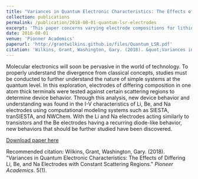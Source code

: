 ```yaml
---
title: "Variances in Quantum Electronic Characteristics: The Effects of Differing Li, Be, and Na Electrodes with Constant Scattering Regions"
collection: publications
permalink: /publication/2018-08-01-quantum-lsr-electrodes
excerpt: 'This paper concerns varying electrode compositions for lithium nanowires, using quantum simulations.'
date: 2018-08-01
venue: 'Pionner Academics'
paperurl: 'http://grantwilkins.github.io/files/Quantum_LSR.pdf'
citation: 'Wilkins, Grant, Washington, Gary. (2018). &quot;Variances in Quantum Electronic Characteristics: The Effects of Differing Li, Be, and Na Electrodes with Constant Scattering Regions&quot; <i>Pioneer Academics</i>. 5(1).'
---
```

Molecular electronics will soon be pervasive in the world of technology. To properly understand the divergence from classical concepts, studies must be conducted to further understand the nature of simple systems at the quantum level. In this exploration, electrodes of differing composition in one atom thick terminals were tested against certain scattering regions to determine device behavior. Through this analysis, new device behavior and understanding was found in the I-V characteristics of Li, Be, and Na electrodes using computational modeling systems such as SIESTA, tranSIESTA, and NWChem. With the Li and Na electrodes acting similarly to transistors and the Be electrodes having a recurring diode-like behavior, new behaviors that should be further studied have been discovered.

[Download paper here](http://grantwilkins.github.io/files/Quantum_LSR.pdf)

Recommended citation: Wilkins, Grant, Washington, Gary. (2018). "Variances in Quantum Electronic Characteristics: The Effects of Differing Li, Be, and Na Electrodes with Constant Scattering Regions." <i>Pioneer Academics</i>. 5(1).